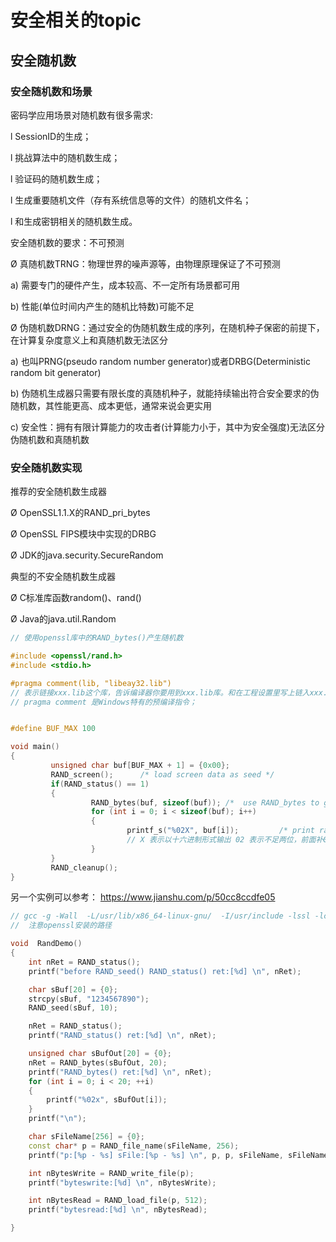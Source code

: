 # 安全相关的topic




## 安全随机数

### 安全随机数和场景


密码学应用场景对随机数有很多需求:

l  SessionID的生成；

l  挑战算法中的随机数生成；

l  验证码的随机数生成；

l  生成重要随机文件（存有系统信息等的文件）的随机文件名；

l  和生成密钥相关的随机数生成。



安全随机数的要求：不可预测

Ø  真随机数TRNG：物理世界的噪声源等，由物理原理保证了不可预测

a)   需要专门的硬件产生，成本较高、不一定所有场景都可用

b)   性能(单位时间内产生的随机比特数)可能不足

Ø  伪随机数DRNG：通过安全的伪随机数生成的序列，在随机种子保密的前提下，在计算复杂度意义上和真随机数无法区分

a)    也叫PRNG(pseudo random number generator)或者DRBG(Deterministic random bit generator)

b)    伪随机生成器只需要有限长度的真随机种子，就能持续输出符合安全要求的伪随机数，其性能更高、成本更低，通常来说会更实用

c)    安全性：拥有有限计算能力的攻击者(计算能力小于，其中为安全强度)无法区分伪随机数和真随机数


### 安全随机数实现


推荐的安全随机数生成器

Ø  OpenSSL1.1.X的RAND_pri_bytes

Ø  OpenSSL FIPS模块中实现的DRBG

Ø  JDK的java.security.SecureRandom


典型的不安全随机数生成器

Ø  C标准库函数random()、rand()

Ø  Java的java.util.Random


``` c++
// 使用openssl库中的RAND_bytes()产生随机数

#include <openssl/rand.h>
#include <stdio.h>

#pragma comment(lib, "libeay32.lib")  
// 表示链接xxx.lib这个库，告诉编译器你要用到xxx.lib库。和在工程设置里写上链入xxx.lib的效果一样，不过这种方法写的 程序别人在使用你的代码的时候就不用再设置工程settings了。 Visual Studio 中当前项目需要链接某个库时候，可以直接在项目设置中的Linker中添加需要的库,也可以用上面的方式；
// pragma comment 是Windows特有的预编译指令；


#define BUF_MAX 100

void main()
{
         unsigned char buf[BUF_MAX + 1] = {0x00};
         RAND_screen();      /* load screen data as seed */
         if(RAND_status() == 1)
         {
                  RAND_bytes(buf, sizeof(buf)); /*  use RAND_bytes to generate random number */
                  for (int i = 0; i < sizeof(buf); i++)
                  {
                          printf_s("%02X", buf[i]);         /* print random data */  
                          // X 表示以十六进制形式输出 02 表示不足两位，前面补0输出；如果超过两位，则实际输出; 比如：0x6 -> 06
                  }
         }
         RAND_cleanup();
}

```

另一个实例可以参考： https://www.jianshu.com/p/50cc8ccdfe05



``` c++
// gcc -g -Wall  -L/usr/lib/x86_64-linux-gnu/  -I/usr/include -lssl -lcrypto -o rand  rand.cpp
//  注意openssl安装的路径

void  RandDemo()
{
    int nRet = RAND_status();
    printf("before RAND_seed() RAND_status() ret:[%d] \n", nRet);

    char sBuf[20] = {0};
    strcpy(sBuf, "1234567890");
    RAND_seed(sBuf, 10);

    nRet = RAND_status();
    printf("RAND_status() ret:[%d] \n", nRet);

    unsigned char sBufOut[20] = {0};
    nRet = RAND_bytes(sBufOut, 20);
    printf("RAND_bytes() ret:[%d] \n", nRet);
    for (int i = 0; i < 20; ++i)
    {
        printf("%02x", sBufOut[i]);
    }
    printf("\n");

    char sFileName[256] = {0};
    const char* p = RAND_file_name(sFileName, 256);
    printf("p:[%p - %s] sFile:[%p - %s] \n", p, p, sFileName, sFileName);

    int nBytesWrite = RAND_write_file(p);
    printf("byteswrite:[%d] \n", nBytesWrite);

    int nBytesRead = RAND_load_file(p, 512);
    printf("bytesread:[%d] \n", nBytesRead);

}

```








